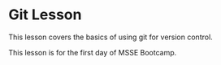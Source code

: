 # Git Lesson 

This lesson covers the basics of using git for version control. 

This lesson is for the first day of MSSE Bootcamp.